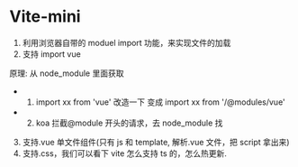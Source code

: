 # Vite-mini

1. 利用浏览器自带的 moduel import 功能，来实现文件的加载
2. 支持 import vue

原理: 从 node_module 里面获取

- 1. import xx from 'vue' 改造一下 变成 import xx from '/@modules/vue'
- 2. koa 拦截@module 开头的请求，去 node_module 找

3. 支持.vue 单文件组件(只有 js 和 template, 解析.vue 文件，把 script 拿出来)
4. 支持.css，我们可以看下 vite 怎么支持 ts 的，怎么热更新.
